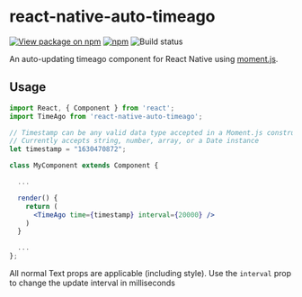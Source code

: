 # react-native-auto-timeago

[![View package on npm](https://img.shields.io/npm/v/react-native-auto-timeago.svg?maxAge=2592000&style=flat-square)](https://www.npmjs.com/package/react-native-timeago) [![npm](https://img.shields.io/npm/dm/react-native-auto-timeago.svg?maxAge=2592000&style=flat-square)](https://www.npmjs.com/package/react-native-auto-timeago) ![Build status](https://travis-ci.org/tylerlh/react-native-auto-timeago.svg?branch=master)

An auto-updating timeago component for React Native using [moment.js](http://momentjs.com/).

## Usage

```jsx
import React, { Component } from 'react';
import TimeAgo from 'react-native-auto-timeago';

// Timestamp can be any valid data type accepted in a Moment.js constructor
// Currently accepts string, number, array, or a Date instance
let timestamp = "1630470872";

class MyComponent extends Component {

  ...

  render() {
    return (
      <TimeAgo time={timestamp} interval={20000} />
    )
  }

  ...
};
```






All normal Text props are applicable (including style). Use the `interval` prop to change the update interval in milliseconds 

```jsx

```




